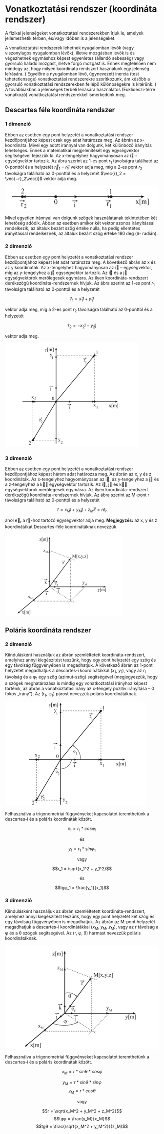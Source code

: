 # Vonatkoztatási rendszer (koordináta rendszer)

A fizikai jelenségeket vonatkoztatási rendszerekben írjuk le, amelyek jellemezhetik térben,
és/vagy időben is a jelenségeket. 

A vonatkoztatási rendszerek lehetnek nyugalomban lévők (vagy viszonylagos nyugalomban lévők), illetve mozgásban lévők is és végezhetnek egymáshoz képest egyenletes (állandó sebesség) vagy gyorsuló haladó mozgást, illetve forgó mozgást is. Ennek megfelelően nem mindegy az, hogy milyen koordináta rendszert használunk egy jelenség leírására. ( Egyelőre a nyugalomban lévő, úgynevezett inercia (test tehetetlensége) vonatkoztatási rendszerekre szorítkozunk, ám később a gyorsuló vonatkoztatási rendszerekben fellépő különbségekre is kitérünk. )
A továbbiakban a jelenségek térbeli leírására használatos (Euklideszi-térre vonatkozó)
vonatkoztatási rendszerekkel ismerkedünk meg.

## Descartes féle koordináta rendszer

### 1 dimenzió

Ebben az esetben egy pont helyzetét a vonatkoztatási rendszer kezdőpontjához képest csak
egy adat határozza meg. Az ábrán az x-koordináta. Mivel egy adott iránnyal van dolgunk, két
különböző irányítás lehetséges. Ennek a matematikai megjelenítését egy egységvektor
segítségével fejezzük ki. Az x-tengelyhez hagyományosan az i⃗ - egységvektor tartozik. Az ábra
szerint az 1-es pont $r_1$ távolságra található az 0-ponttól és a helyzetét $\vec{r}_1$ = $r_1i⃗$ vektor adja meg,
míg a 2-es pont $r_2$ távolságra található az 0-ponttól és a helyzetét $\vec{r}_2 = \vec{−r}_2\vec{i}$ vektor adja meg.

![Screenshot from 2023-11-12 14-58-00.png](Vonatkoztata%CC%81si%20rendszer%20(koordina%CC%81ta%20rendszer)/Screenshot_from_2023-11-12_14-58-00.png)

Mivel egyetlen iránnyal van dolgunk szögek használatának tekintetében két lehetőség
adódik. Abban az esetben amikor két vektor azonos irányítással rendelkezik, az általuk bezárt szög értéke nulla, ha pedig ellentétes irányítással rendelkeznek, az általuk bezárt szög értéke 180 deg (π- radián).

### 2 dimenzió

Ebben az esetben egy pont helyzetét a vonatkoztatási rendszer kezdőpontjához képest két
adat határozza meg. A következő ábrán az x és az y koordináták. Az x-tengelyhez hagyományosan az i⃗ – egységvektor, míg az y-tengelyhez a j⃗ egységvektor tartozik. Az i⃗ és a j⃗ egységvektorok merőlegesek egymásra. Az ilyen koordináta-rendszert derékszögű koordináta-rendszernek hívjuk.
Az ábra szerint az 1-es pont $r_1$ távolságra található az 0-ponttól és a helyzetét

$$
r⃗_1 = x_1i⃗ + y_1j⃗
$$

vektor adja meg, míg a 2-es pont $r_2$ távolságra található az 0-ponttól és a helyzetét

$$
r⃗_2 = −x_2i⃗−y_2j⃗
$$

vektor adja meg.

![Screenshot from 2023-11-12 15-06-50.png](Vonatkoztata%CC%81si%20rendszer%20(koordina%CC%81ta%20rendszer)/Screenshot_from_2023-11-12_15-06-50.png)

### 3 dimenzió

Ebben az esetben egy pont helyzetét a vonatkoztatási rendszer kezdőpontjához képest
három adat határozza meg. Az ábrán az x, y és z koordináták. Az x-tengelyhez hagyományosan az i⃗, az y-tengelyhez a j⃗ és a z-tengelyhez a k⃗⃗ egységvektor tartozik. Az i⃗, j⃗ és k⃗⃗ egységvektorok merőlegesek egymásra. Az ilyen koordináta-rendszert derékszögű koordináta-rendszernek hívjuk.
Az ábra szerint az M-pont r távolságra található az 0-ponttól és a helyzetét

$$
r⃗ = x_Mi⃗ + y_Mj⃗ + z_Mk⃗⃗ = re⃗_r
$$

ahol e⃗$_r$ a r⃗-hoz tartozó egységvektor adja meg.
**Megjegyzés:** az x, y és z koordinátákat Descartes-féle koordinátáknak nevezzük.

![Screenshot from 2023-11-15 16-16-13.png](Vonatkoztata%CC%81si%20rendszer%20(koordina%CC%81ta%20rendszer)/Screenshot_from_2023-11-15_16-16-13.png)

## Poláris koordináta rendszer

### 2 dimenzió

Kiindulásként használjuk az ábrán szemléltetett koordináta-rendszert, amelyhez annyi kiegészítést teszünk, hogy egy pont helyzetét egy szög és egy távolság függvényében is
megadhatjuk. A következő ábrán az 1-pont helyzetét megadhatjuk a descartes-i koordinátákkal ($x_1$, $y_1$), vagy az $r_1$ távolság és a φ$_1$ egy szög (azimut-szög) segítségével (megjegyezzük, hogy a szögek meghatározása is mindig egy vonatkoztatási irányhoz képest történik, az ábrán a vonatkoztatási irány az x-tengely pozitív irányítása – 0 fokos „irány”). Az ($r_1$, φ$_1$) párost nevezzük poláris koordinátáknak.

![Screenshot from 2023-11-12 15-12-17.png](Vonatkoztata%CC%81si%20rendszer%20(koordina%CC%81ta%20rendszer)/Screenshot_from_2023-11-12_15-12-17.png)

Felhasználva a trigonometriai függvényeket kapcsolatot teremthetünk a descartes-i és a
poláris koordináták között.

$$x_1 = r_1*cosφ_1$$

<center>és</center>

$$y_1 = r_1 * sinφ_1$$

<center>vagy</center>

$$r_1 = \sqrt{x_1^2 + y_1^2}$$
<center>és</center>

$$tgφ_1 = \frac{y_1}{x_1}$$

### 3 dimenzió

Kiindulásként használjuk az ábrán szemléltetett koordináta-rendszert, amelyhez annyi
kiegészítést teszünk, hogy egy pont helyzetét két szög és egy távolság függvényében is
megadhatjuk. Az ábrán az M-pont helyzetét megadhatjuk a descartes-i koordinátákkal
($x_M$, $y_M$, $z_M$), vagy az r távolság a φ és a θ szögek segítségével. Az (r, φ, θ) hármast nevezzük poláris koordinátáknak.

![Screenshot from 2023-11-12 16-12-05.png](Vonatkoztata%CC%81si%20rendszer%20(koordina%CC%81ta%20rendszer)/Screenshot_from_2023-11-12_16-12-05.png)

Felhasználva a trigonometriai függvényeket kapcsolatot teremthetünk a descartes-i és a
poláris koordináták között.

$$x_M = r*sinθ*cosφ$$

$$y_M = r*sinθ*sinφ$$
$$z_M = r*cosθ$$
<p align="center">vagy</p>

$$r = \sqrt{x_M^2 + y_M^2 + z_M^2}$$
$$tgφ = \frac{y_M}{x_M}$$
$$tgθ = \frac{\sqrt{x_M^2 + y_M^2}}{z_M}$$